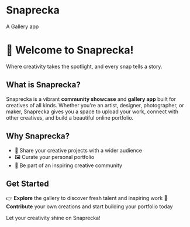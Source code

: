 # Snaprecka
A Gallery app
# 🦺 Welcome to Snaprecka!

Where creativity takes the spotlight, and every snap tells a story.

## What is Snaprecka?

Snaprecka is a vibrant **community showcase** and **gallery app** built for creatives of all kinds. Whether you're an artist, designer, photographer, or maker, Snaprecka gives you a space to upload your work, connect with other creatives, and build a beautiful online portfolio.

## Why Snaprecka?

* 🌟 Share your creative projects with a wider audience
* 🖼️ Curate your personal portfolio
* 🤝 Be part of an inspiring creative community

## Get Started

👉 **Explore** the gallery to discover fresh talent and inspiring work
🚀 **Contribute** your own creations and start building your portfolio today

Let your creativity shine on Snaprecka!
